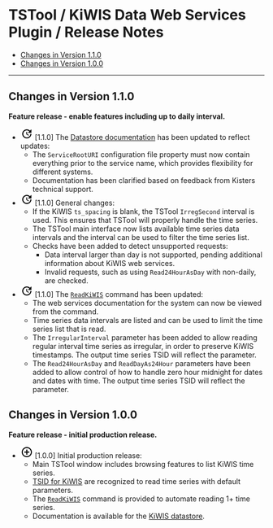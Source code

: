 # TSTool / KiWIS Data Web Services Plugin / Release Notes #

* [Changes in Version 1.1.0](#changes-in-version-110)
* [Changes in Version 1.0.0](#changes-in-version-100)

----------

## Changes in Version 1.1.0 ##

**Feature release - enable features including up to daily interval.**

*   ![new](change.png) [1.1.0] The [Datastore documentation](../datastore-ref/KiWIS/KiWIS.md)
    has been updated to reflect updates:
    +   The `ServiceRootURI` configuration file property must now contain everything prior to the service name,
        which provides flexibility for different systems.
    +   Documentation has been clarified based on feedback from Kisters technical support.
*   ![change](change.png) [1.1.0] General changes:
    +   If the KiWIS `ts_spacing` is blank, the TSTool `IrregSecond` interval is used.
        This ensures that TSTool will properly handle the time series.
    +   The TSTool main interface now lists available time series data intervals and the interval
        can be used to filter the time series list.
    +   Checks have been added to detect unsupported requests:
        -   Data interval larger than day is not supported, pending additional information about KiWIS web services.
        -   Invalid requests, such as using `Read24HourAsDay` with non-daily, are checked.
*   ![change](change.png) [1.1.0] The [`ReadKiWIS`](../command-ref/ReadKiWIS/ReadKiWIS.md) command has been updated:
    +   The web services documentation for the system can now be viewed from the command.
    +   Time series data intervals are listed and can be used to limit the time series list that is read.
    +   The `IrregularInterval` parameter has been added to allow reading regular interval time series
        as irregular, in order to preserve KiWIS timestamps.
        The output time series TSID will reflect the parameter.
    +   The `Read24HourAsDay` and `ReadDayAs24Hour` parameters have been added to allow
        control of how to handle zero hour midnight for dates and dates with time.
        The output time series TSID will reflect the parameter.

## Changes in Version 1.0.0 ##

**Feature release - initial production release.**

*   ![new](new.png) [1.0.0] Initial production release:
    +   Main TSTool window includes browsing features to list KiWIS time series.
    +   [TSID for KiWIS](../command-ref/TSID/TSID.md) are recognized to read time series with default parameters.
    +   The [`ReadKiWIS`](../command-ref/ReadKiWIS/ReadKiWIS.md) command is provided to automate
        reading 1+ time series.
    +   Documentation is available for the [KiWIS datastore](../datastore-ref/KiWIS/KiWIS.md).
